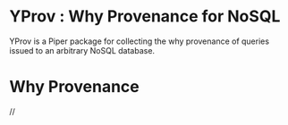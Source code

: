 
# YProv : Why Provenance for NoSQL

YProv is a Piper package for collecting the why provenance of queries issued to an arbitrary NoSQL database. 

# Why Provenance
//
